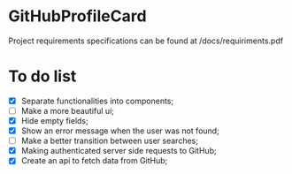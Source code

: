 # GitHubProfileCard
Project requirements specifications can be found at /docs/requiriments.pdf

# To do list

- [X]  Separate functionalities into components;
- [ ] Make a more beautiful ui;
- [X] Hide empty fields;
- [X] Show an error message when the user was not found;
- [ ] Make a better transition between user searches;
- [X] Making authenticated server side requests to GitHub;
- [X] Create an api to fetch data from GitHub;